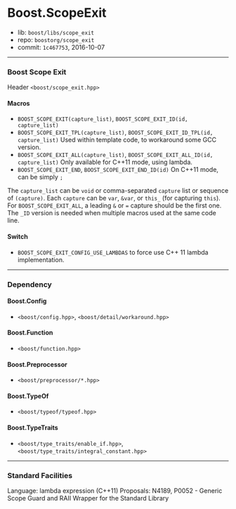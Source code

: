# Boost.ScopeExit

* lib: `boost/libs/scope_exit`
* repo: `boostorg/scope_exit`
* commit: `1c467753`, 2016-10-07

------
### Boost Scope Exit

Header `<boost/scope_exit.hpp>`

#### Macros

* `BOOST_SCOPE_EXIT(capture_list)`, `BOOST_SCOPE_EXIT_ID(id, capture_list)`
* `BOOST_SCOPE_EXIT_TPL(capture_list)`, `BOOST_SCOPE_EXIT_ID_TPL(id, capture_list)`
  Used within template code, to workaround some GCC version.
* `BOOST_SCOPE_EXIT_ALL(capture_list)`, `BOOST_SCOPE_EXIT_ALL_ID(id, capture_list)`
  Only available for C++11 mode, using lambda.
* `BOOST_SCOPE_EXIT_END`, `BOOST_SCOPE_EXIT_END_ID(id)`
  On C++11 mode, can be simply `;`

The `capture_list` can be `void` or comma-separated `capture` list or sequence of `(capture)`.
Each `capture` can be `var`, `&var`, or `this_` (for capturing `this`).
For `BOOST_SCOPE_EXIT_ALL`, a leading `&` or `=` capture should be the first one.
The `_ID` version is needed when multiple macros used at the same code line.

#### Switch

* `BOOST_SCOPE_EXIT_CONFIG_USE_LAMBDAS` to force use C++ 11 lambda implementation.

------
### Dependency

#### Boost.Config

* `<boost/config.hpp>`, `<boost/detail/workaround.hpp>`

#### Boost.Function

* `<boost/function.hpp>`

#### Boost.Preprocessor

* `<boost/preprocessor/*.hpp>`

#### Boost.TypeOf

* `<boost/typeof/typeof.hpp>`

#### Boost.TypeTraits

* `<boost/type_traits/enable_if.hpp>`, `<boost/type_traits/integral_constant.hpp>`

------
### Standard Facilities

Language: lambda expression (C++11)
Proposals:
  N4189, P0052 - Generic Scope Guard and RAII Wrapper for the Standard Library
